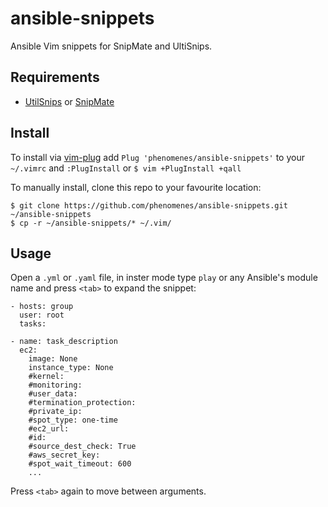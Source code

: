 # ansible-snippets

Ansible Vim snippets for SnipMate and UltiSnips.

## Requirements

* [UtilSnips](https://github.com/SirVer/ultisnips) or [SnipMate](https://github.com/garbas/vim-snipmate)

## Install

To install via [vim-plug](https://github.com/junegunn/vim-plug) add
`Plug 'phenomenes/ansible-snippets'` to your `~/.vimrc` and `:PlugInstall` or
`$ vim +PlugInstall +qall`

To manually install, clone this repo to your favourite location:

```
$ git clone https://github.com/phenomenes/ansible-snippets.git ~/ansible-snippets
$ cp -r ~/ansible-snippets/* ~/.vim/
```

## Usage

Open a `.yml` or `.yaml` file, in inster mode type `play` or any Ansible's
module name and press `<tab>` to expand the snippet:

```
- hosts: group
  user: root
  tasks:

- name: task_description
  ec2:
    image: None
    instance_type: None
    #kernel:
    #monitoring:
    #user_data:
    #termination_protection:
    #private_ip:
    #spot_type: one-time
    #ec2_url:
    #id:
    #source_dest_check: True
    #aws_secret_key:
    #spot_wait_timeout: 600
    ...
```

Press `<tab>` again to move between arguments.
